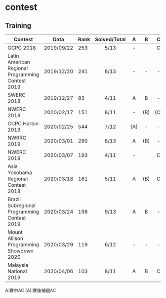 # contest

## Training
| Contest | Data | Rank | Solved/Total |A|B|C|D|E|F|G|H|I|J|K|L|M|
|-|-|-|:-:|:-:|:-:|:-:|:-:|:-:|:-:|:-:|:-:|:-:|:-:|:-:|:-:|:-:|
| GCPC  2018                                       | 2019/09/22 | 253 | 5/13   |-||C||E|F|-|-|I|-|-|-|(M)|
| Latin American Regional Programming Contest 2019 | 2019/12/20 | 241 | 6/13   |-|-|-|-|E|-|-|-|I|-|K|L|M|
| SWERC 2018                                       | 2019/12/27 | 83  | 4/11   |A|B|-|D|E|-|(G)|-|-|-|-|-|-|
| NWERC 2018                                       | 2020/02/17 | 151 | 8/11   |-|(B)|(C)|-|(E)|-|(G)|H|I|(J)|K|
| CCPC Harbin 2019                                 | 2020/02/25 | 544 | 7/12   |(A)|-|-|-|(E)|F|-|-|(I)|J|K|(L)|
| NWRRC 2019                                       | 2020/03/01 | 290 | 8/13   |A|(B)|-|-|E|-|-|(H)|(I)|J|(K)|-|M|
| NWERC 2019                                       | 2020/03/07 | 193 | 4/11   |-||C|-|E|F|-|-|I|-|-|
| Asia Yokohama Regional Contest 2018              | 2020/03/18 | 161 | 5/11   |A|(B)|C|-|-|-|G|-|-|-|K|
| Brazil Subregional Programming Contest 2019      | 2020/03/24 | 198 | 9/13   |A|B|-|D|-|-|(G)|H|(I)|(J)|-|L|M|
| Mount Allison Programming Showdown 2020          | 2020/03/29 | 119 | 6/12   |-|-|-|D|-|F|G|H|(I)|J|-|-|
| Malaysia National 2019                           | 2020/04/06 | 103 | 8/11   |A|B|C|-|E|-|-|H|I|J|K|-|

A:賽中AC
(A):賽後補題AC
